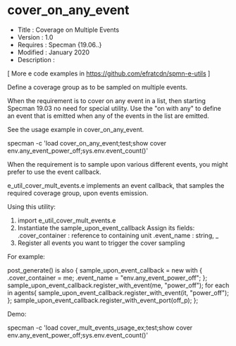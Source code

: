 # cover_on_any_event
* Title       : Coverage on Multiple Events  
* Version     : 1.0
* Requires    : Specman {19.06..}
* Modified    : January 2020
* Description :

[ More e code examples in https://github.com/efratcdn/spmn-e-utils ]



Define a coverage group as to be sampled on multiple events.


When the requirement is to cover on any event in a list, then starting 
Specman 19.03 no need for special utility. Use the "on with any" to define
an event that is emitted when any of the events in the list are emitted.

See the usage example in cover_on_any_event.

   specman -c 'load cover_on_any_event;test;show cover env.any_event_power_off;sys.env.event_count()'



When the requirement is to sample upon various different events, you might
prefer to use the event callback.

e_util_cover_mult_events.e implements an event callback, that samples the 
required coverage group, upon events emission.

Using this utility:

   1) import e_util_cover_mult_events.e
   2) Instantiate the sample_upon_event_callback
        Assign its fields:
            .cover_container : reference to containing unit
            .event_name      : string, <unit name>_<event name>
   3) Register all events you want to trigger the cover sampling
 

For example:

   post_generate() is also {
        sample_upon_event_callback = new with {
            .cover_container = me;
            .event_name = "env.any_event_power_off";
        };
        sample_upon_event_callback.register_with_event(me, "power_off");
        for each in agents{
            sample_upon_event_callback.register_with_event(it, "power_off");
        };
        sample_upon_event_callback.register_with_event_port(off_p);
    };


Demo:

specman -c 'load cover_mult_events_usage_ex;test;show cover env.any_event_power_off;sys.env.event_count()'
